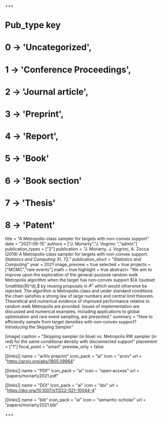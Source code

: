 +++
# Pub_type key
# 0 -> 'Uncategorized',
# 1 -> 'Conference Proceedings',
# 2 -> 'Journal article',
# 3 -> 'Preprint',
# 4 -> 'Report',
# 5 -> 'Book'
# 6 -> 'Book section'
# 7 -> 'Thesis'
# 8 -> 'Patent'

title = "A Metropolis-class sampler for targets with non-convex support"
date = "2021-09-15"
authors = ["J. Moriarty","J. Vogrinc ","admin"]
publication_types = ["2"]
publication =  "J. Moriarty, J. Vogrinc, A. Zocca. (2019) A Metropolis-class sampler for targets with non-convex support. _Statistics and Computing_ 31, 72."
publication_short = "_Statistics and Computing_"
year = 2021
image_preview = true
selected = true
projects = ["MCMC","rare events"]
math = true
highlight = true
abstract= "We aim to improve upon the exploration of the general-purpose random walk Metropolis algorithm when the target has non-convex support ${A \\subset \\mathbb{R}^d},$ by reusing proposals in ${A^c}$ which would otherwise be rejected. The algorithm is Metropolis-class and under standard conditions the chain satisfies a strong law of large numbers and central limit theorem. Theoretical and numerical evidence of improved performance relative to random walk Metropolis are provided. Issues of implementation are discussed and numerical examples, including applications to global optimisation and rare event sampling, are presented."
summary = "How to efficiently sample from target densities with non-convex support? Introducing the Skipping Sampler"

[image]
  caption = "Skipping sampler (in blue) vs. Metropolis RW sampler (in red) for the same conditional density with disconnected support"
  placement = ["1"]
  focal_point = "smart"
  preview_only = false

[[links]]
  name = "arXiv preprint"
  icon_pack = "ai"
  icon = "arxiv"
  url = "https://arxiv.org/abs/1905.09964"

[[links]]
  name = "PDF"
  icon_pack = "ai"
  icon = "open-access"
  url = "papers/moriarty2021.pdf"

[[links]]
  name = "DOI"
  icon_pack = "ai"
  icon = "doi"
  url = "https://doi.org/10.1007/s11222-021-10044-4"

[[links]]
  name = "bib"
  icon_pack = "ai"
  icon = "semantic-scholar"
  url = "papers/moriarty2021.bib"

+++
